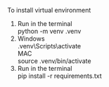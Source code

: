 To install virtual environment

1. Run in the terminal  
python -m venv .venv
2. Windows  
.venv\Scripts\activate  
   MAC  
source .venv/bin/activate  
3. Run in the terminal  
pip install -r requirements.txt